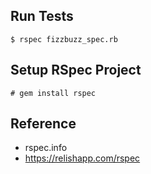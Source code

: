 

## Run Tests

```
$ rspec fizzbuzz_spec.rb
```


## Setup RSpec Project

```
# gem install rspec
```

## Reference
- rspec.info
- https://relishapp.com/rspec
